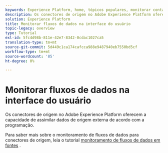 ```yaml
---
keywords: Experience Platform, home, tópicos populares, monitorar contas, monitorar fluxos de dados, fluxos de dados
description: Os conectores de origem no Adobe Experience Platform oferecem a capacidade de assimilar dados de origem externa de acordo com a programação. Este tutorial fornece etapas para visualizar fluxos de dados existentes a partir do espaço de trabalho Fontes .
solution: Experience Platform
title: Monitorar fluxos de dados na interface do usuário
topic-legacy: overview
type: Tutorial
exl-id: 5fc4d98b-811e-42e7-8342-0cdac1027ca5
translation-type: tm+mt
source-git-commit: 5d449c1ca174cafcca988e9487940eb7550bd5cf
workflow-type: tm+mt
source-wordcount: '85'
ht-degree: 0%

---
```


# Monitorar fluxos de dados na interface do usuário

Os conectores de origem no Adobe Experience Platform oferecem a capacidade de assimilar dados de origem externa de acordo com a programação.

Para saber mais sobre o monitoramento de fluxos de dados para conectores de origem, leia o tutorial [monitoramento de fluxos de dados em fontes](../../../dataflows/ui/monitor-sources.md) .
